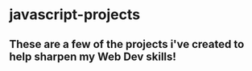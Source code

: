 # javascript-projects

These are a few of the projects i've created to help sharpen my Web Dev skills!
---
